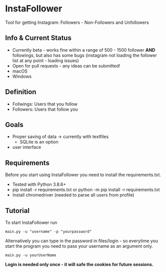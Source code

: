 # InstaFollower
Tool for getting Instagram: Followers - Non-Followers and Unfollowers

## Info & Current Status

* Currently beta - works fine within a range of 500 - 1500 follower __AND__ followings, but also has some bugs (instagram not loading the follower list at any point - loading issues)
* Open for pull requests - any ideas can be submitted!
* macOS
* Windows

## Definition
* Follwings: Users that you follow
* Followers: Users that follow you

## Goals
* Proper saving of data -> currently with textfiles
    * SQLite is an option
* user interface

## Requirements
Before you start using InstaFollower you need to install the requirements.txt.
- Tested with Python 3.8.6+
- pip install -r requirements.txt or python -m pip install -r requirements.txt
- Install chromedriver (needed to parse all users from profile)

## Tutorial
To start InstaFollower run 

```
main.py -u "username" -p "yourpassword"
```

Alternatively you can type in the password in files/login - so everytime you start the program you need to pass your username as an argument only.

```
main.py -u yourUserName
```


__Login is needed only once - it will safe the cookies for future sessions.__
